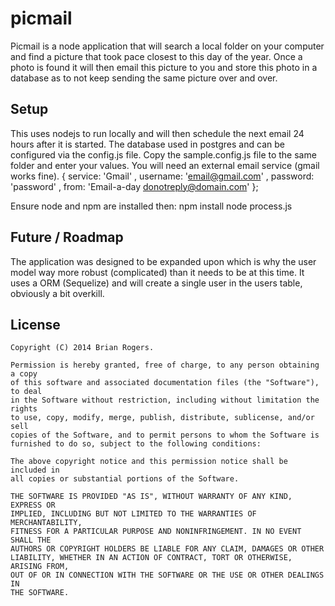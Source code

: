 picmail
=============
Picmail is a node application that will search a local folder on your computer and find a picture that took pace closest to this day of the year. Once a photo is found it will then email this picture to you and store this photo in a database as to not keep sending the same picture over and over.

Setup
-------------------
This uses nodejs to run locally and will then schedule the next email 24 hours after it is started.  The database used in postgres and can be configured via the config.js file.  Copy the sample.config.js file to the same folder and enter your values.  You will need an external email service (gmail works fine).
	{
		service: 'Gmail'
		, username: 'email@gmail.com'
		, password: 'password'
		, from: 'Email-a-day <donotreply@domain.com>'
	};

Ensure node and npm are installed then:
	npm install
	node process.js


Future / Roadmap
-------------------
The application was designed to be expanded upon which is why the user model way more robust (complicated) than it needs to be at this time.  It uses a ORM (Sequelize) and will create a single user in the users table, obviously a bit overkill.  


License
-------
	Copyright (C) 2014 Brian Rogers.

	Permission is hereby granted, free of charge, to any person obtaining a copy
	of this software and associated documentation files (the "Software"), to deal
	in the Software without restriction, including without limitation the rights
	to use, copy, modify, merge, publish, distribute, sublicense, and/or sell
	copies of the Software, and to permit persons to whom the Software is
	furnished to do so, subject to the following conditions:

	The above copyright notice and this permission notice shall be included in
	all copies or substantial portions of the Software.

	THE SOFTWARE IS PROVIDED "AS IS", WITHOUT WARRANTY OF ANY KIND, EXPRESS OR
	IMPLIED, INCLUDING BUT NOT LIMITED TO THE WARRANTIES OF MERCHANTABILITY,
	FITNESS FOR A PARTICULAR PURPOSE AND NONINFRINGEMENT. IN NO EVENT SHALL THE
	AUTHORS OR COPYRIGHT HOLDERS BE LIABLE FOR ANY CLAIM, DAMAGES OR OTHER
	LIABILITY, WHETHER IN AN ACTION OF CONTRACT, TORT OR OTHERWISE, ARISING FROM,
	OUT OF OR IN CONNECTION WITH THE SOFTWARE OR THE USE OR OTHER DEALINGS IN
	THE SOFTWARE.
